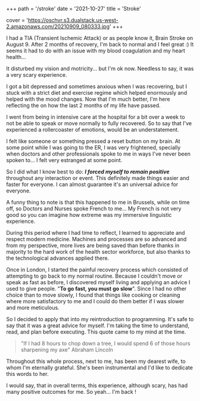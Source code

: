 +++
path =  '/stroke'
date = '2021-10-27'
title =  'Stroke'

cover = 'https://oschvr.s3.dualstack.us-west-2.amazonaws.com/20210909_080333.jpg'
+++

I had a TIA (Transient Ischemic Attack) or as people know it, Brain Stroke on August 9. After 2 months of recovery, I'm back to normal and I feel great :)
It seems it had to do with an issue with my blood coagulation and my heart health...

It disturbed my vision and motricity... but I'm ok now. Needless to say, it was a very scary experience.

I got a bit depressed and sometimes anxious when I was recovering, but I stuck with a strict diet and exercise regime which helped enormously and helped with the mood changes.
Now that I'm much better, I'm here reflecting the on how the last 2 months of my life have passed.

I went from being in intensive care at the hospital for a bit over a week to not be able to speak or move normally to fully recovered. So to say that I've experienced a rollercoaster of emotions, would be an understatement.

I felt like someone or something pressed a reset button on my brain. At some point while I was going to the ER, I was very frightened, specially when doctors and other professionals spoke to me in ways I've never been spoken to... I felt very estranged at some point.

So I did what I know best to do: _**I forced myself to remain positive**_ throughout any interaction or event. This definitely made things easier and faster for everyone. I can almost guarantee it's an universal advice for everyone.

A funny thing to note is that this happened to me in Brussels, while on time off, so Doctors and Nurses spoke French to me... My French is not very good so you can imagine how extreme was my immersive linguistic experience.

During this period where I had time to reflect, I learned to appreciate and respect modern medicine. Machines and processes are so advanced and from my perspective, more lives are being saved than before thanks in majority to the hard work of the health sector workforce, but also thanks to the technological advances applied there.

Once in London, I started the painful recovery process which consisted of attempting to go back to my normal routine. Because I couldn't move or speak as fast as before, I discovered myself living and applying an advice I used to give people. "**To go fast, you must go slow**". Since I had no other choice than to move slowly, I found that things like cooking or cleaning where more satisfactory to me and I could do them better if I was slower and more meticulous.

So I decided to apply that into my reintroduction to programming. It's safe to say that it was a great advice for myself. I'm taking the time to understand, read, and plan before executing. This quote came to my mind at the time.

> "If I had 8 hours to chop down a tree, I would spend 6 of those hours sharpening my axe" Abraham Lincoln

Throughout this whole process, next to me, has been my dearest wife, to whom I'm eternally grateful. She's been instrumental and I'd like to dedicate this words to her.

I would say, that in overall terms, this experience, although scary, has had many positive outcomes for me. So yeah... I'm back !
